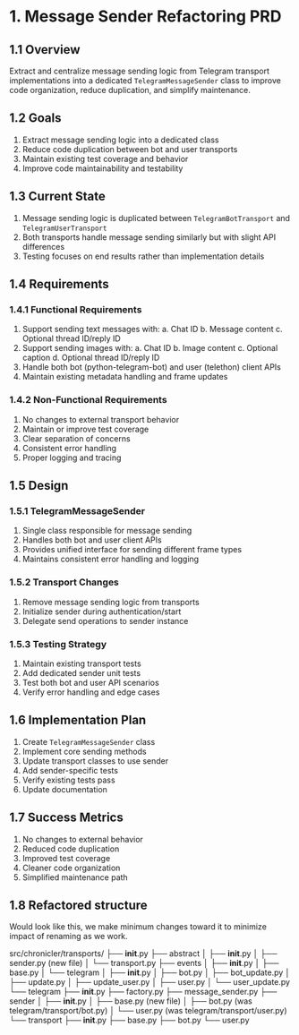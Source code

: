 # 1. Message Sender Refactoring PRD

## 1.1 Overview
Extract and centralize message sending logic from Telegram transport implementations into a dedicated `TelegramMessageSender` class to improve code organization, reduce duplication, and simplify maintenance.

## 1.2 Goals
1. Extract message sending logic into a dedicated class
2. Reduce code duplication between bot and user transports
3. Maintain existing test coverage and behavior
4. Improve code maintainability and testability

## 1.3 Current State
1. Message sending logic is duplicated between `TelegramBotTransport` and `TelegramUserTransport`
2. Both transports handle message sending similarly but with slight API differences
3. Testing focuses on end results rather than implementation details

## 1.4 Requirements

### 1.4.1 Functional Requirements
1. Support sending text messages with:
   a. Chat ID
   b. Message content
   c. Optional thread ID/reply ID
2. Support sending images with:
   a. Chat ID
   b. Image content
   c. Optional caption
   d. Optional thread ID/reply ID
3. Handle both bot (python-telegram-bot) and user (telethon) client APIs
4. Maintain existing metadata handling and frame updates

### 1.4.2 Non-Functional Requirements
1. No changes to external transport behavior
2. Maintain or improve test coverage
3. Clear separation of concerns
4. Consistent error handling
5. Proper logging and tracing

## 1.5 Design

### 1.5.1 TelegramMessageSender
1. Single class responsible for message sending
2. Handles both bot and user client APIs
3. Provides unified interface for sending different frame types
4. Maintains consistent error handling and logging

### 1.5.2 Transport Changes
1. Remove message sending logic from transports
2. Initialize sender during authentication/start
3. Delegate send operations to sender instance

### 1.5.3 Testing Strategy
1. Maintain existing transport tests
2. Add dedicated sender unit tests
3. Test both bot and user API scenarios
4. Verify error handling and edge cases

## 1.6 Implementation Plan
1. Create `TelegramMessageSender` class
2. Implement core sending methods
3. Update transport classes to use sender
4. Add sender-specific tests
5. Verify existing tests pass
6. Update documentation

## 1.7 Success Metrics
1. No changes to external behavior
2. Reduced code duplication
3. Improved test coverage
4. Cleaner code organization
5. Simplified maintenance path

## 1.8 Refactored structure

Would look like this, we make minimum changes toward it to minimize impact of renaming as we work.

src/chronicler/transports/
├── __init__.py
├── abstract
│   ├── __init__.py
│   ├── sender.py (new file)
│   └── transport.py
├── events
│   ├── __init__.py
│   ├── base.py
│   └── telegram
│       ├── __init__.py
│       ├── bot.py
│       ├── bot_update.py
│       ├── update.py
│       ├── update_user.py
│       ├── user.py
│       └── user_update.py
└── telegram
    ├── __init__.py
    ├── factory.py
    ├── message_sender.py
    ├── sender
    │   ├── __init__.py
    │   ├── base.py (new file)
    │   ├── bot.py (was telegram/transport/bot.py)
    │   └── user.py (was telegram/transport/user.py)
    └── transport
        ├── __init__.py
        ├── base.py
        ├── bot.py
        └── user.py